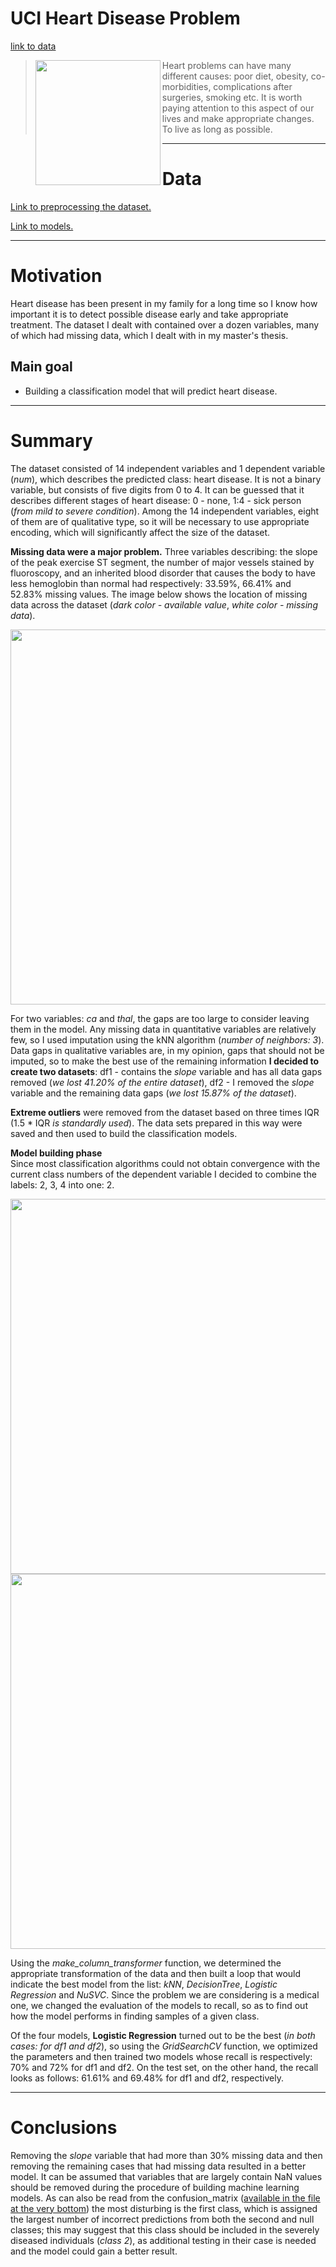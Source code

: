 # UCI Heart Disease Problem
[link to data](https://www.kaggle.com/redwankarimsony/heart-disease-data)
><img src="https://i.imgur.com/vtFkSQC.png"  width="200" align="left"> Heart problems can have many different causes: poor diet, obesity, co-morbidities, complications after surgeries, smoking etc. It is worth paying attention to this aspect of our lives and make appropriate changes. To live as long as possible. 

------

# Data

[Link to preprocessing the dataset.](https://github.com/m0gr1m/UCI_Heart_Disease/blob/main/main_analysis.ipynb)

[Link to models.](https://github.com/m0gr1m/UCI_Heart_Disease/blob/main/models.ipynb)

------

# Motivation

Heart disease has been present in my family for a long time so I know how important it is to detect possible disease early and take appropriate treatment. The dataset I dealt with contained over a dozen variables, many of which had missing data, which I dealt with in my master's thesis. 

## Main goal 

+ Building a classification model that will predict heart disease.

------

# Summary

The dataset consisted of 14 independent variables and 1 dependent variable (*num*), which describes the predicted class: heart disease. It is not a binary variable, but consists of five digits from 0 to 4. It can be guessed that it describes different stages of heart disease: 0 - none, 1:4 - sick person (*from mild to severe condition*). Among the 14 independent variables, eight of them are of qualitative type, so it will be necessary to use appropriate encoding, which will significantly affect the size of the dataset. 

**Missing data were a major problem.** Three variables describing: the slope of the peak exercise ST segment, the number of major vessels stained by fluoroscopy, and an inherited blood disorder that causes the body to have less hemoglobin than normal had respectively: 33.59%, 66.41% and 52.83% missing values. The image below shows the location of missing data across the dataset (*dark color - available value*, *white color - missing data*). 

<img src="https://i.imgur.com/Kd4FCE1.png"  width="600">

For two variables: *ca* and *thal*, the gaps are too large to consider leaving them in the model. Any missing data in quantitative variables are relatively few, so I used imputation using the kNN algorithm (*number of neighbors: 3*). Data gaps in qualitative variables are, in my opinion, gaps that should not be imputed, so to make the best use of the remaining information **I decided to create two datasets**: df1 - contains the *slope* variable and has all data gaps removed (*we lost 41.20% of the entire dataset*), df2 - I removed the *slope* variable and the remaining data gaps (*we lost 15.87% of the dataset*).

**Extreme outliers** were removed from the dataset based on three times IQR (1.5 * IQR *is standardly used*). The data sets prepared in this way were saved and then used to build the classification models. 

**Model building phase** <br />
Since most classification algorithms could not obtain convergence with the current class numbers of the dependent variable I decided to combine the labels: 2, 3, 4 into one: 2.

<img src="https://i.imgur.com/YDPywGK.png"  width="600">
<img src="https://i.imgur.com/a4vhN88.png"  width="600">

Using the *make_column_transformer* function, we determined the appropriate transformation of the data and then built a loop that would indicate the best model from the list: *kNN*, *DecisionTree*, *Logistic Regression* and *NuSVC*.
Since the problem we are considering is a medical one, we changed the evaluation of the models to recall, so as to find out how the model performs in finding samples of a given class. 

Of the four models, **Logistic Regression** turned out to be the best (*in both cases: for df1 and df2*), so using the *GridSearchCV* function, we optimized the parameters and then trained two models whose recall is respectively: 70% and 72% for df1 and df2. On the test set, on the other hand, the recall looks as follows: 61.61% and 69.48% for df1 and df2, respectively. 

------

# Conclusions

Removing the *slope* variable that had more than 30% missing data and then removing the remaining cases that had missing data resulted in a better model. It can be assumed that variables that are largely contain NaN values should be removed during the procedure of building machine learning models. 
As can also be read from the confusion_matrix ([available in the file at the very bottom](https://github.com/m0gr1m/UCI_Heart_Disease/blob/main/models.ipynb)) the most disturbing is the first class, which is assigned the largest number of incorrect predictions from both the second and null classes; this may suggest that this class should be included in the severely diseased individuals (*class 2*), as additional testing in their case is needed and the model could gain a better result. 
